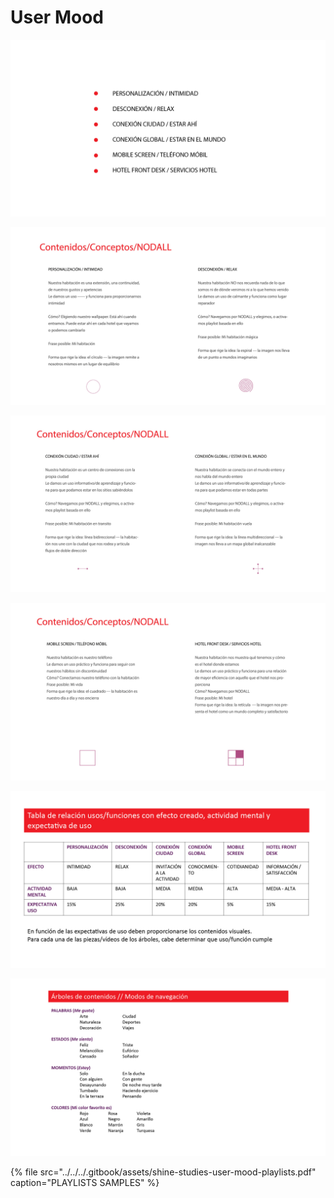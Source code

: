 # User Mood

![](../../../.gitbook/assets/shine-studies-user-mood-1-.jpg)

![](../../../.gitbook/assets/shine-studies-user-mood-2-.jpg)

![](../../../.gitbook/assets/shine-studies-user-mood-3-.jpg)

![](../../../.gitbook/assets/shine-studies-user-mood-4-.jpg)

![](../../../.gitbook/assets/shine-studies-user-mood-5-.jpg)

![](../../../.gitbook/assets/shine-studies-user-mood-6-.jpg)

{% file src="../../../.gitbook/assets/shine-studies-user-mood-playlists.pdf" caption="PLAYLISTS SAMPLES" %}

